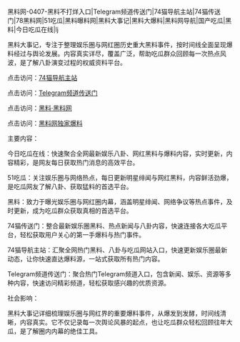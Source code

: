 #
黑料网-0407-黑料不打烊入口|Telegram频道传送门|74猫导航主站|74猫传送门|78黑料网|51吃瓜|黑料曝料网|黑料大事记|黑料大爆料|黑料网导航|国产吃瓜|黑料|今日吃瓜在线|lj

黑料大事记，专注于整理娱乐圈与网红圈历史重大黑料事件，按时间线全面呈现爆料经过与舆论发展。内容真实详尽，覆盖广泛，帮助吃瓜群众回顾每一次热点风波，是了解八卦演变过程的权威资料平台。


点击访问：<a href="https://74mao.com/">74猫导航主站</a>

点击访问：<a href="https://74mao.com/">Telegram频道传送门</a>

点击访问：<a href="https://qfwfg.pages.dev/">黑料·黑料网</a>

点击访问：<a href="https://fge-7ja.pages.dev/">黑料网独家爆料</a>


主要内容：

今日吃瓜在线：快速聚合全网最新娱乐八卦、网红黑料与爆料内容，实时更新，内容精彩，是网友每日获取热门消息的高效平台。

51吃瓜：关注娱乐圈与网络热点，每日更新明星绯闻与网红黑料，内容鲜活劲爆，是吃瓜网友了解八卦、获取猛料的首选平台。

黑料：致力于曝光娱乐圈与网红圈内幕，涵盖明星绯闻、网络争议等热点事件，及时更新，成为吃瓜群众获取真相的首选平台。

74猫传送门：整合最新娱乐圈黑料、热点新闻与八卦内容，快速连接各大吃瓜平台，轻松获取用户关心的第一手爆料与热门事件。

74猫导航主站：汇聚全网热门黑料、八卦与吃瓜网站入口，快速更新娱乐圈最新动态，让你快速直达爆料源，一站式获取所有热门内容。

Telegram频道传送门：聚合热门Telegram频道入口，包含新闻、娱乐、资源等多种内容，快速访问精彩频道，轻松获取感兴趣的优质资源。

社会影响：

黑料大事记详细梳理娱乐圈与网红界的重要爆料事件，从爆发到发酵，时间线清晰，内容真实。它不仅记录每一次舆论风暴的起点，也让吃瓜群众轻松回顾往年大瓜，是了解圈内内幕的绝佳工具。

<span style="display:none;">[Canonical link](https://github.com/taiyang101/23626 ）</span>
